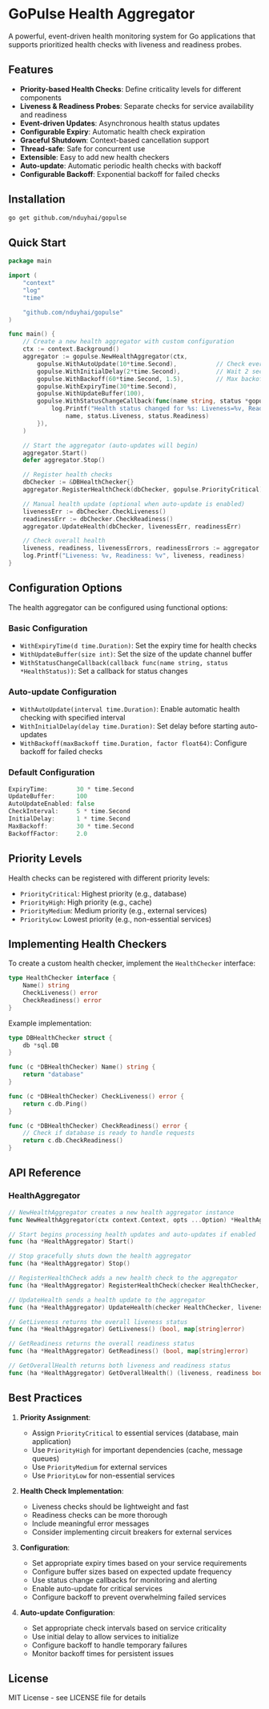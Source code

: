 # GoPulse Health Aggregator

A powerful, event-driven health monitoring system for Go applications that supports prioritized health checks with liveness and readiness probes.

## Features

- **Priority-based Health Checks**: Define criticality levels for different components
- **Liveness & Readiness Probes**: Separate checks for service availability and readiness
- **Event-driven Updates**: Asynchronous health status updates
- **Configurable Expiry**: Automatic health check expiration
- **Graceful Shutdown**: Context-based cancellation support
- **Thread-safe**: Safe for concurrent use
- **Extensible**: Easy to add new health checkers
- **Auto-update**: Automatic periodic health checks with backoff
- **Configurable Backoff**: Exponential backoff for failed checks

## Installation

```bash
go get github.com/nduyhai/gopulse
```

## Quick Start

```go
package main

import (
    "context"
    "log"
    "time"

    "github.com/nduyhai/gopulse"
)

func main() {
    // Create a new health aggregator with custom configuration
    ctx := context.Background()
    aggregator := gopulse.NewHealthAggregator(ctx,
        gopulse.WithAutoUpdate(10*time.Second),           // Check every 10 seconds
        gopulse.WithInitialDelay(2*time.Second),          // Wait 2 seconds before first check
        gopulse.WithBackoff(60*time.Second, 1.5),         // Max backoff 60s, factor 1.5
        gopulse.WithExpiryTime(30*time.Second),
        gopulse.WithUpdateBuffer(100),
        gopulse.WithStatusChangeCallback(func(name string, status *gopulse.HealthStatus) {
            log.Printf("Health status changed for %s: Liveness=%v, Readiness=%v", 
                name, status.Liveness, status.Readiness)
        }),
    )

    // Start the aggregator (auto-updates will begin)
    aggregator.Start()
    defer aggregator.Stop()

    // Register health checks
    dbChecker := &DBHealthChecker{}
    aggregator.RegisterHealthCheck(dbChecker, gopulse.PriorityCritical)

    // Manual health update (optional when auto-update is enabled)
    livenessErr := dbChecker.CheckLiveness()
    readinessErr := dbChecker.CheckReadiness()
    aggregator.UpdateHealth(dbChecker, livenessErr, readinessErr)

    // Check overall health
    liveness, readiness, livenessErrors, readinessErrors := aggregator.GetOverallHealth()
    log.Printf("Liveness: %v, Readiness: %v", liveness, readiness)
}
```

## Configuration Options

The health aggregator can be configured using functional options:

### Basic Configuration
- `WithExpiryTime(d time.Duration)`: Set the expiry time for health checks
- `WithUpdateBuffer(size int)`: Set the size of the update channel buffer
- `WithStatusChangeCallback(callback func(name string, status *HealthStatus))`: Set a callback for status changes

### Auto-update Configuration
- `WithAutoUpdate(interval time.Duration)`: Enable automatic health checking with specified interval
- `WithInitialDelay(delay time.Duration)`: Set delay before starting auto-updates
- `WithBackoff(maxBackoff time.Duration, factor float64)`: Configure backoff for failed checks

### Default Configuration
```go
ExpiryTime:        30 * time.Second
UpdateBuffer:      100
AutoUpdateEnabled: false
CheckInterval:     5 * time.Second
InitialDelay:      1 * time.Second
MaxBackoff:        30 * time.Second
BackoffFactor:     2.0
```

## Priority Levels

Health checks can be registered with different priority levels:

- `PriorityCritical`: Highest priority (e.g., database)
- `PriorityHigh`: High priority (e.g., cache)
- `PriorityMedium`: Medium priority (e.g., external services)
- `PriorityLow`: Lowest priority (e.g., non-essential services)

## Implementing Health Checkers

To create a custom health checker, implement the `HealthChecker` interface:

```go
type HealthChecker interface {
    Name() string
    CheckLiveness() error
    CheckReadiness() error
}
```

Example implementation:

```go
type DBHealthChecker struct {
    db *sql.DB
}

func (c *DBHealthChecker) Name() string {
    return "database"
}

func (c *DBHealthChecker) CheckLiveness() error {
    return c.db.Ping()
}

func (c *DBHealthChecker) CheckReadiness() error {
    // Check if database is ready to handle requests
    return c.db.CheckReadiness()
}
```

## API Reference

### HealthAggregator

```go
// NewHealthAggregator creates a new health aggregator instance
func NewHealthAggregator(ctx context.Context, opts ...Option) *HealthAggregator

// Start begins processing health updates and auto-updates if enabled
func (ha *HealthAggregator) Start()

// Stop gracefully shuts down the health aggregator
func (ha *HealthAggregator) Stop()

// RegisterHealthCheck adds a new health check to the aggregator
func (ha *HealthAggregator) RegisterHealthCheck(checker HealthChecker, priority Priority)

// UpdateHealth sends a health update to the aggregator
func (ha *HealthAggregator) UpdateHealth(checker HealthChecker, livenessErr, readinessErr error)

// GetLiveness returns the overall liveness status
func (ha *HealthAggregator) GetLiveness() (bool, map[string]error)

// GetReadiness returns the overall readiness status
func (ha *HealthAggregator) GetReadiness() (bool, map[string]error)

// GetOverallHealth returns both liveness and readiness status
func (ha *HealthAggregator) GetOverallHealth() (liveness, readiness bool, livenessErrors, readinessErrors map[string]error)
```

## Best Practices

1. **Priority Assignment**:
   - Assign `PriorityCritical` to essential services (database, main application)
   - Use `PriorityHigh` for important dependencies (cache, message queues)
   - Use `PriorityMedium` for external services
   - Use `PriorityLow` for non-essential services

2. **Health Check Implementation**:
   - Liveness checks should be lightweight and fast
   - Readiness checks can be more thorough
   - Include meaningful error messages
   - Consider implementing circuit breakers for external services

3. **Configuration**:
   - Set appropriate expiry times based on your service requirements
   - Configure buffer sizes based on expected update frequency
   - Use status change callbacks for monitoring and alerting
   - Enable auto-update for critical services
   - Configure backoff to prevent overwhelming failed services

4. **Auto-update Configuration**:
   - Set appropriate check intervals based on service criticality
   - Use initial delay to allow services to initialize
   - Configure backoff to handle temporary failures
   - Monitor backoff times for persistent issues

## License

MIT License - see LICENSE file for details
